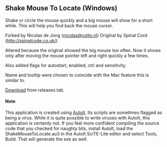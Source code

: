 ## Shake Mouse To Locate (Windows)

Shake or circle the mouse quickly and a big mouse
will show for a short while. This will help you find
back the mouse cursor.

Forked by Nicolas de Jong (nicolas@rutilo.nl)
Original by Spinal Cord (http://spinalcode.co.uk/)

Altered because the original showed the big mouse
too often. Now it shows only after moving the mouse
pointer left and right quickly a few times.

Also added flags for autostart, enabled, ctrl and sensitivity.

Name and tooltip were chosen to coincide with the Mac feature this is similar to.

[Download](https://github.com/nicolasdejong/ShakeMouseToLocate/releases/latest/download/ShakeMouseToLocate.exe) from releases tab.

#### Note

This application is created using [AutoIt](https://www.autoitscript.com/site/).
Its scripts are sometimes flagged as being a virus. While it is quite possible to write
viruses with AutoIt, this application is certainly not. If you feel more confident
compiling the source code that you checked for naughty bits, install AutoIt, load the
ShakeMouseToLocate.au3 in the AutoIt SciTE-Lite editor and select Tools, Build. That
will generate the exe as well.
